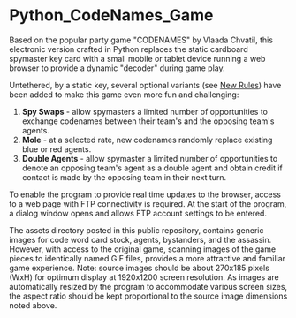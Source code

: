 # Python_CodeNames_Game

Based on the popular party game "CODENAMES" by Vlaada Chvatil, this electronic version crafted in Python replaces the static cardboard spymaster key card with a small mobile or tablet device running a web browser to provide a dynamic "decoder" during game play.

Untethered, by a static key, several optional variants (see [New Rules](Assets/CodeName_New_Rules.pdf)) have been added to make this game even more fun and challenging:

1. **Spy Swaps** - allow spymasters a limited number of opportunities to exchange codenames between their team's and the opposing team's agents.
2. **Mole** - at a selected rate, new codenames randomly replace existing blue or red agents.
3. **Double Agents** - allow spymaster a limited number of opportunities to denote an opposing team's agent as a double agent and obtain credit if contact is made by the opposing team in their next turn.
  
To enable the program to provide real time updates to the browser, access to a web page with FTP connectivity is required. At the start of the program, a dialog window opens and allows FTP account settings to be entered.

The assets directory posted in this public repository, contains generic images for code word card stock, agents, bystanders, and the assassin. However, with access to the original game, scanning images of the game pieces to identically named GIF files, provides a more attractive and familiar game experience. Note: source images should be about 270x185 pixels (WxH) for optimum display at 1920x1200 screen resolution. As images are automatically resized by the program to accommodate various screen sizes, the aspect ratio should be kept proportional to the source image dimensions noted above.
